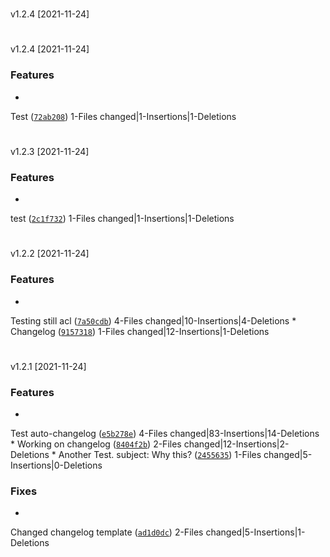 #
v1.2.4
[2021-11-24]




#
v1.2.4
[2021-11-24]

### Features

*
Test
([`72ab208`](https://github.com/Kaimodo/screeps-typescript-starter-modded/commit/72ab2085313a4850402f6bee908de0a90759c07e))
1-Files changed|1-Insertions|1-Deletions



#
v1.2.3
[2021-11-24]

### Features

*
test
([`2c1f732`](https://github.com/Kaimodo/screeps-typescript-starter-modded/commit/2c1f732108e77db4d34c52c812eac606f44444c5))
1-Files changed|1-Insertions|1-Deletions



#
v1.2.2
[2021-11-24]

### Features

*
Testing still acl
([`7a50cdb`](https://github.com/Kaimodo/screeps-typescript-starter-modded/commit/7a50cdb6a9b1419b0f17f549eacd263837bc7ee6))
4-Files changed|10-Insertions|4-Deletions
*
Changelog
([`9157318`](https://github.com/Kaimodo/screeps-typescript-starter-modded/commit/9157318a6963b31dce6786e0944c30a23b9bae5d))
1-Files changed|12-Insertions|1-Deletions



#
v1.2.1
[2021-11-24]

### Features

*
Test auto-changelog
([`e5b278e`](https://github.com/Kaimodo/screeps-typescript-starter-modded/commit/e5b278e942fb2a580b54a7816b9002772fcf84a7))
4-Files changed|83-Insertions|14-Deletions
*
Working on changelog
([`8404f2b`](https://github.com/Kaimodo/screeps-typescript-starter-modded/commit/8404f2b801f6283b04897f38f7a559381f8b7f4b))
2-Files changed|12-Insertions|2-Deletions
*
Another Test. subject: Why this?
([`2455635`](https://github.com/Kaimodo/screeps-typescript-starter-modded/commit/2455635892acbd46e98978808eb8f8c7e434aacb))
1-Files changed|5-Insertions|0-Deletions

### Fixes

*
Changed changelog template
([`ad1d0dc`](https://github.com/Kaimodo/screeps-typescript-starter-modded/commit/ad1d0dc9efb5b3e829ec29d6212dc4cc68a82d15))
2-Files changed|5-Insertions|1-Deletions


